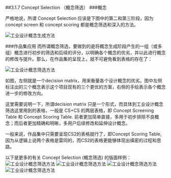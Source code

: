 ##3.1.7 Concept Selection （概念筛选）
###概念

严格地说，所谓 Concept Selection 应该是下图中的第二和第三阶段，因为 concept screen 和 concept scoring 都是概念筛选和深入的方法。

![工业设计概念生成方法](http://kitpic.makebi.net/id/ucd/CD.jpg	)

###作品集应用
而所谓概念筛选，要做到的是将概念生成阶段产生的一组（或多组）概念进行初步的筛选和后续的评分，以明确各个概念的优劣，并以此进行概念的修改与提升。那么，在作品集的呈现上，就不可避免看到表格的存在了：

![工业设计概念筛选方法](http://kitpic.makebi.net/id/ucd/1-06.jpg)

如图，左侧就是一个decision matrix，用来衡量各个设计概念的优劣。图中左侧标注出的三个概念表示这个项目现有的三个更优的方案，右侧的手绘表示各个概念进一步的修改方向。

这里需要说明一下，所谓decision matrix 只是一个形式，而具体到工业设计概念筛选这里用到的表格，一般是 CS+CS 的两层表格，即 Concept Screening Table 和 Concept Scoring Table. 前者更加简单直接，多用于初步排除不良概念；而后者更加精确和明晰，多用户后续修改和延伸设计概念。

一般来说，作品集中只需要呈现CS2的表格就行了，即Concept Scoring Table, 因为从逻辑上说两个表格是雷同的，而CS2的表格更能够体现出缜密的过程和思路。

以下是更多的有关 Concept Selection (概念筛选) 的版面样例：
![工业设计概念筛选方法](http://kitpic.makebi.net/id/ucd/1-06.jpg)
![工业设计概念筛选方法](http://kitpic.makebi.net/id/ucd/1-06.jpg)
![工业设计概念筛选方法](http://kitpic.makebi.net/id/ucd/1-06.jpg)
![工业设计概念筛选方法](http://kitpic.makebi.net/id/ucd/1-06.jpg)

